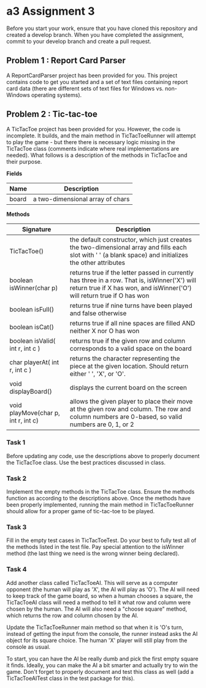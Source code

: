 # a3 Assignment 3

Before you start your work, ensure that you have cloned this repository and created a develop branch. When you have completed the assignment, commit to your develop branch and create a pull request.

## Problem 1 : Report Card Parser

A ReportCardParser project has been provided for you.  This project contains code to get you started and a set of text files containing report card data (there are different sets of text files for Windows vs. non-Windows operating systems).

## Problem 2 : Tic-tac-toe

A TicTacToe project has been provided for you.  However, the code is incomplete.  It builds, and the main method in TicTacToeRunner will attempt to play the game - but there there is necessary logic missing in the TicTacToe class (comments indicate where real implementations are needed).  What follows is a description of the methods in TicTacToe and their purpose.

**Fields**

Name | Description
--- | ---
board	| a two-dimensional array of chars

**Methods**

Signature | Description
--- | ---
TicTacToe() |	the default constructor, which just creates the two-dimensional array and fills each slot with  ' ' (a blank space) and initializes the other attributes
boolean isWinner(char p) |	returns true if the letter passed in currently has three in a row. That is, isWinner('X') will return true if X has won, and isWinner('O') will return true if O has won
boolean isFull() |	returns true if nine turns have been played and false otherwise
boolean isCat() |	returns true if all nine spaces are filled AND neither X nor O has won
boolean isValid( int r, int c ) |	returns true if the given row and column corresponds to a valid space on the board
char playerAt( int r, int c ) |	returns the character representing the piece at the given location. Should return either ' ', 'X', or 'O'.
void displayBoard()	| displays the current board on the screen
void playMove(char p, int r, int c)	| allows the given player to place their move at the given row and column. The row and column numbers are 0-based, so valid numbers are 0, 1, or 2

### Task 1

Before updating any code, use the descriptions above to properly document the TicTacToe class.  Use the best practices discussed in class.

### Task 2

Implement the empty methods in the TicTacToe class.  Ensure the methods function as according to the descriptions above.  Once the methods have been properly implemented, running the main method in TicTacToeRunner should allow for a proper game of tic-tac-toe to be played.

### Task 3

Fill in the empty test cases in TicTacToeTest.  Do your best to fully test all of the methods listed in the test file.  Pay special attention to the isWinner method (the last thing we need is the wrong winner being declared).

### Task 4

Add another class called TicTacToeAI.  This will serve as a computer opponent (the human will play as 'X', the AI will play as 'O').  The AI will need to keep track of the game board, so when a human chooses a square, the TicTacToeAI class will need a method to tell it what row and column were chosen by the human.  The AI will also need a "choose square" method, which returns the row and column chosen by the AI.

Update the TicTacToeRunner main method so that when it is 'O's turn, instead of getting the input from the console, the runner instead asks the AI object for its square choice.  The human 'X' player will still play from the console as usual.

To start, you can have the AI be really dumb and pick the first empty square it finds.  Ideally, you can make the AI a bit smarter and actually try to win the game.  Don't forget to properly document and test this class as well (add a TicTacToeAITest class in the test package for this).

